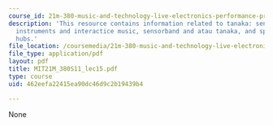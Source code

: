 ```yaml
---
course_id: 21m-380-music-and-technology-live-electronics-performance-practices-spring-2011
description: 'This resource contains information related to tanaka: sensor-based musical
  instruments and interactice music, sensorband and atau tanaka, and specialized sensor
  hubs.'
file_location: /coursemedia/21m-380-music-and-technology-live-electronics-performance-practices-spring-2011/462eefa22415ea90dc46d9c2b19439b4_MIT21M_380S11_lec15.pdf
file_type: application/pdf
layout: pdf
title: MIT21M_380S11_lec15.pdf
type: course
uid: 462eefa22415ea90dc46d9c2b19439b4

---
```

None